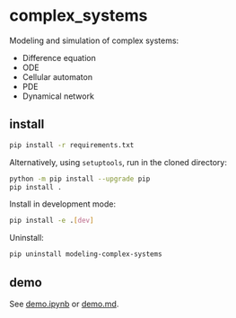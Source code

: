 # complex_systems
Modeling and simulation of complex systems:
- Difference equation
- ODE
- Cellular automaton
- PDE
- Dynamical network
## install
```bash
pip install -r requirements.txt
```
Alternatively, using `setuptools`, run in the cloned directory:
```bash
python -m pip install --upgrade pip
pip install .
```
Install in development mode:
```bash
pip install -e .[dev]
```
Uninstall:
```bash
pip uninstall modeling-complex-systems
```
## demo
See [demo.ipynb](demo.ipynb) or [demo.md](demo.md).
